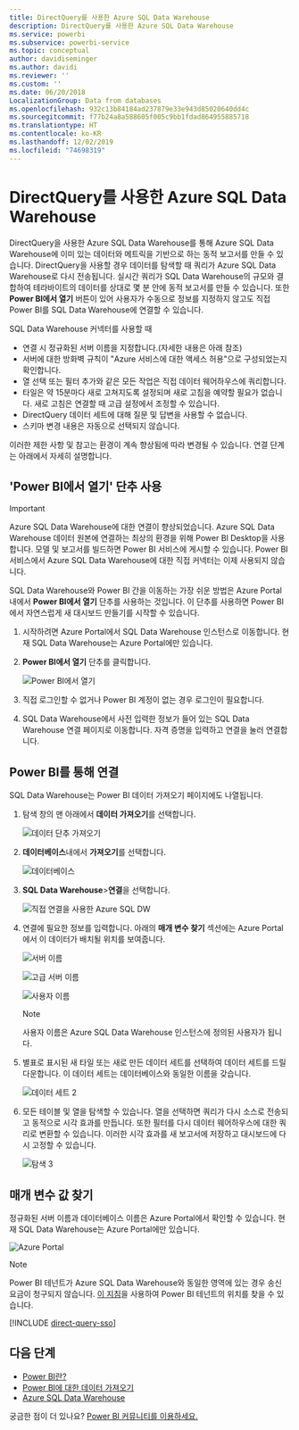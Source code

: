 ```yaml
---
title: DirectQuery를 사용한 Azure SQL Data Warehouse
description: DirectQuery를 사용한 Azure SQL Data Warehouse
ms.service: powerbi
ms.subservice: powerbi-service
ms.topic: conceptual
author: davidiseminger
ms.author: davidi
ms.reviewer: ''
ms.custom: ''
ms.date: 06/20/2018
LocalizationGroup: Data from databases
ms.openlocfilehash: 932c13b84184ad237879e33e943d85020640dd4c
ms.sourcegitcommit: f77b24a8a588605f005c9bb1fdad864955885718
ms.translationtype: HT
ms.contentlocale: ko-KR
ms.lasthandoff: 12/02/2019
ms.locfileid: "74698319"
---
```

# <a name="azure-sql-data-warehouse-with-directquery"></a>DirectQuery를 사용한 Azure SQL Data Warehouse

DirectQuery을 사용한 Azure SQL Data Warehouse를 통해 Azure SQL Data Warehouse에 이미 있는 데이터와 메트릭을 기반으로 하는 동적 보고서를 만들 수 있습니다. DirectQuery을 사용할 경우 데이터를 탐색할 때 쿼리가 Azure SQL Data Warehouse로 다시 전송됩니다. 실시간 쿼리가 SQL Data Warehouse의 규모와 결합하여 테라바이트의 데이터를 상대로 몇 분 안에 동적 보고서를 만들 수 있습니다. 또한 **Power BI에서 열기** 버튼이 있어 사용자가 수동으로 정보를 지정하지 않고도 직접 Power BI를 SQL Data Warehouse에 연결할 수 있습니다.

SQL Data Warehouse 커넥터를 사용할 때

* 연결 시 정규화된 서버 이름을 지정합니다.(자세한 내용은 아래 참조)
* 서버에 대한 방화벽 규칙이 "Azure 서비스에 대한 액세스 허용"으로 구성되었는지 확인합니다.
* 열 선택 또는 필터 추가와 같은 모든 작업은 직접 데이터 웨어하우스에 쿼리합니다.
* 타일은 약 15분마다 새로 고쳐지도록 설정되며 새로 고침을 예약할 필요가 없습니다.  새로 고침은 연결할 때 고급 설정에서 조정할 수 있습니다.
* DirectQuery 데이터 세트에 대해 질문 및 답변을 사용할 수 없습니다.
* 스키마 변경 내용은 자동으로 선택되지 않습니다.

이러한 제한 사항 및 참고는 환경이 계속 향상됨에 따라 변경될 수 있습니다. 연결 단계는 아래에서 자세히 설명합니다.

## <a name="using-the-open-in-power-bi-button"></a>'Power BI에서 열기' 단추 사용

> [!Important]
> Azure SQL Data Warehouse에 대한 연결이 향상되었습니다.  Azure SQL Data Warehouse 데이터 원본에 연결하는 최상의 환경을 위해 Power BI Desktop을 사용합니다.  모델 및 보고서를 빌드하면 Power BI 서비스에 게시할 수 있습니다.  Power BI 서비스에서 Azure SQL Data Warehouse에 대한 직접 커넥터는 이제 사용되지 않습니다.

SQL Data Warehouse와 Power BI 간을 이동하는 가장 쉬운 방법은 Azure Portal 내에서 **Power BI에서 열기** 단추를 사용하는 것입니다. 이 단추를 사용하면 Power BI에서 자연스럽게 새 대시보드 만들기를 시작할 수 있습니다.

1. 시작하려면 Azure Portal에서 SQL Data Warehouse 인스턴스로 이동합니다. 현재 SQL Data Warehouse는 Azure Portal에만 있습니다.

2. **Power BI에서 열기** 단추를 클릭합니다.

    ![Power BI에서 열기](media/service-azure-sql-data-warehouse-with-direct-connect/openinpowerbi.png)

3. 직접 로그인할 수 없거나 Power BI 계정이 없는 경우 로그인이 필요합니다.

4. SQL Data Warehouse에서 사전 입력한 정보가 들어 있는 SQL Data Warehouse 연결 페이지로 이동합니다. 자격 증명을 입력하고 연결을 눌러 연결합니다.

## <a name="connecting-through-power-bi"></a>Power BI를 통해 연결

SQL Data Warehouse는 Power BI 데이터 가져오기 페이지에도 나열됩니다. 

1. 탐색 창의 맨 아래에서 **데이터 가져오기**를 선택합니다.  

    ![데이터 단추 가져오기](media/service-azure-sql-data-warehouse-with-direct-connect/getdatabutton.png)

2. **데이터베이스**내에서 **가져오기**를 선택합니다.

    ![데이터베이스](media/service-azure-sql-data-warehouse-with-direct-connect/databases.png)

3. **SQL Data Warehouse**\>**연결**을 선택합니다.

    ![직접 연결을 사용한 Azure SQL DW](media/service-azure-sql-data-warehouse-with-direct-connect/azuresqldatawarehouseconnect.png)

4. 연결에 필요한 정보를 입력합니다. 아래의 **매개 변수 찾기** 섹션에는 Azure Portal에서 이 데이터가 배치될 위치를 보여줍니다.

    ![서버 이름](media/service-azure-sql-data-warehouse-with-direct-connect/servername.png)

    ![고급 서버 이름](media/service-azure-sql-data-warehouse-with-direct-connect/servernamewithadvanced.png)

    ![사용자 이름](media/service-azure-sql-data-warehouse-with-direct-connect/username.png)

   > [!NOTE]
   > 사용자 이름은 Azure SQL Data Warehouse 인스턴스에 정의된 사용자가 됩니다.

5. 별표로 표시된 새 타일 또는 새로 만든 데이터 세트를 선택하여 데이터 세트를 드릴다운합니다. 이 데이터 세트는 데이터베이스와 동일한 이름을 갖습니다.

    ![데이터 세트 2](media/service-azure-sql-data-warehouse-with-direct-connect/dataset2.png)

6. 모든 테이블 및 열을 탐색할 수 있습니다. 열을 선택하면 쿼리가 다시 소스로 전송되고 동적으로 시각 효과를 만듭니다. 또한 필터를 다시 데이터 웨어하우스에 대한 쿼리로 변환할 수 있습니다. 이러한 시각 효과를 새 보고서에 저장하고 대시보드에 다시 고정할 수 있습니다.

    ![탐색 3](media/service-azure-sql-data-warehouse-with-direct-connect/explore3.png)

## <a name="finding-parameter-values"></a>매개 변수 값 찾기

정규화된 서버 이름과 데이터베이스 이름은 Azure Portal에서 확인할 수 있습니다. 현재 SQL Data Warehouse는 Azure Portal에만 있습니다.

![Azure Portal](media/service-azure-sql-data-warehouse-with-direct-connect/azureportal.png)

> [!NOTE]
> Power BI 테넌트가 Azure SQL Data Warehouse와 동일한 영역에 있는 경우 송신 요금이 청구되지 않습니다. [이 지침](https://docs.microsoft.com/power-bi/service-admin-where-is-my-tenant-located)을 사용하여 Power BI 테넌트의 위치를 찾을 수 있습니다.

[!INCLUDE [direct-query-sso](includes/direct-query-sso.md)]

## <a name="next-steps"></a>다음 단계

* [Power BI란?](fundamentals/power-bi-overview.md)  
* [Power BI에 대한 데이터 가져오기](service-get-data.md)  
* [Azure SQL Data Warehouse](/azure/sql-data-warehouse/sql-data-warehouse-overview-what-is/)

궁금한 점이 더 있나요? [Power BI 커뮤니티를 이용하세요.](https://community.powerbi.com/)
